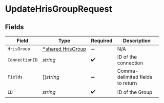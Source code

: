 # UpdateHrisGroupRequest


## Fields

| Field                                                        | Type                                                         | Required                                                     | Description                                                  |
| ------------------------------------------------------------ | ------------------------------------------------------------ | ------------------------------------------------------------ | ------------------------------------------------------------ |
| `HrisGroup`                                                  | [*shared.HrisGroup](../../../pkg/models/shared/hrisgroup.md) | :heavy_minus_sign:                                           | N/A                                                          |
| `ConnectionID`                                               | *string*                                                     | :heavy_check_mark:                                           | ID of the connection                                         |
| `Fields`                                                     | []*string*                                                   | :heavy_minus_sign:                                           | Comma-delimited fields to return                             |
| `ID`                                                         | *string*                                                     | :heavy_check_mark:                                           | ID of the Group                                              |